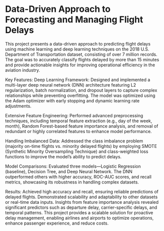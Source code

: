 # Data-Driven Approach to Forecasting and Managing Flight Delays
This project presents a data-driven approach to predicting flight delays using machine learning and deep learning techniques on the 2018 U.S. Department of Transportation dataset, consisting of over 7 million records. The goal was to accurately classify flights delayed by more than 15 minutes and provide actionable insights for improving operational efficiency in the aviation industry.

Key Features:
Deep Learning Framework:
Designed and implemented a multi-layer deep neural network (DNN) architecture featuring L2 regularization, batch normalization, and dropout layers to capture complex relationships while preventing overfitting. The model was optimized using the Adam optimizer with early stopping and dynamic learning rate adjustments.

Extensive Feature Engineering:
Performed advanced preprocessing techniques, including temporal feature extraction (e.g., day of the week, month), Random Forest-based feature importance analysis, and removal of redundant or highly correlated features to enhance model performance.

Handling Imbalanced Data:
Addressed the class imbalance problem (majority on-time flights vs. minority delayed flights) by employing SMOTE (Synthetic Minority Oversampling Technique) and class-weighted loss functions to improve the model’s ability to predict delays.

Model Comparisons:
Evaluated three models—Logistic Regression (baseline), Decision Tree, and Deep Neural Network. The DNN outperformed others with higher accuracy, ROC-AUC scores, and recall metrics, showcasing its robustness in handling complex datasets.

Results:
Achieved high accuracy and recall, ensuring reliable predictions of delayed flights.
Demonstrated scalability and adaptability to other datasets or real-time data inputs.
Insights from feature importance analysis revealed significant predictors such as departure delay, carrier-specific delays, and temporal patterns.
This project provides a scalable solution for proactive delay management, enabling airlines and airports to optimize operations, enhance passenger experience, and reduce costs.
